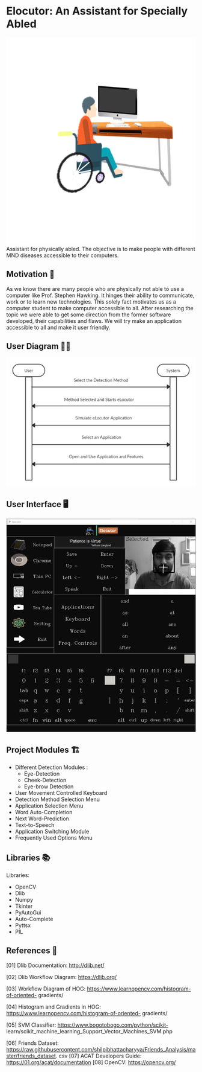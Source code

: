 
# Elocutor: An Assistant for Specially Abled 
![Elocutor Logo](images/wheelchair_person.png)
Assistant for physically abled. The objective is to make people with different MND diseases accessible to their computers.

## Motivation 🔆
As we know there are many people who are physically not able to use a computer like Prof.
Stephen Hawking. It hinges their ability to communicate, work or to learn new technologies. This
solely fact motivates us as a computer student to make computer accessible to all. After
researching the topic we were able to get some direction from the former software developed, their
capabilities and flaws. We will try make an application accessible to all and make it user friendly.

## User Diagram 👩‍💻
![Elocutor User Diagram](images/user-diagram-elocutor.png)
## User Interface 🖥
![Elocutor User Interface](images/elocutor-UI.png)

## Project Modules 🏗
* Different Detection Modules :
    * Eye-Detection
    * Cheek-Detection
    * Eye-brow Detection
* User Movement Controlled Keyboard
* Detection Method Selection Menu
* Application Selection Menu
* Word Auto-Completion
* Next Word-Prediction
* Text-to-Speech
* Application Switching Module
* Frequently Used Options Menu

## Libraries 📚
Libraries:
* OpenCV
* Dlib
* Numpy
* Tkinter
* PyAutoGui
* Auto-Complete
* Pyttsx
* PIL

## References 📑
[01] Dlib Documentation: http://dlib.net/

[02] Dlib Workflow Diagram: https://dlib.org/

[03] Workflow Diagram of HOG: https://www.learnopencv.com/histogram-of-oriented-
gradients/

[04] Histogram and Gradients in HOG: https://www.learnopencv.com/histogram-of-oriented-
gradients/

[05] SVM Classifier: https://www.bogotobogo.com/python/scikit-
learn/scikit_machine_learning_Support_Vector_Machines_SVM.php

[06] Friends Dataset:
https://raw.githubusercontent.com/shilpibhattacharyya/Friends_Analysis/master/friends_dataset.
csv
[07] ACAT Developers Guide: https://01.org/acat/documentation
[08] OpenCV: https://opencv.org/
